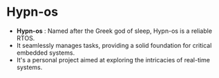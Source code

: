 # Hypn-os
- **Hypn-os** : Named after the Greek god of sleep, Hypn-os is a reliable RTOS.
- It seamlessly manages tasks, providing a solid foundation for critical embedded systems.
- It's a personal project aimed at exploring the intricacies of real-time systems.
